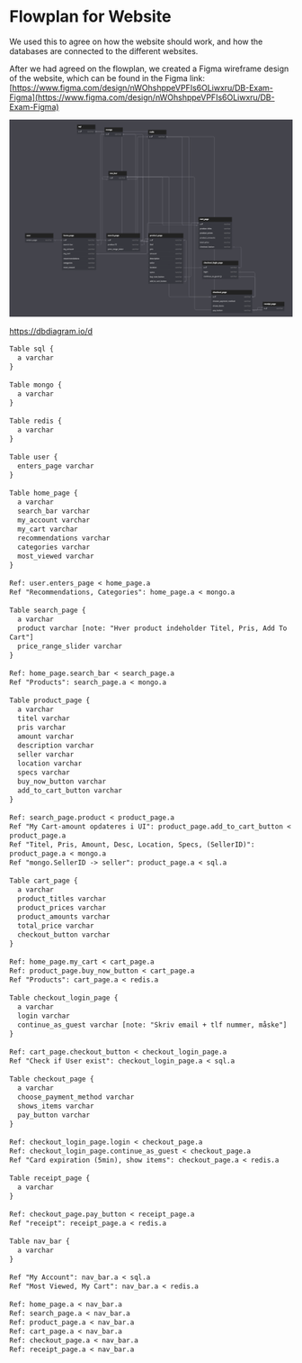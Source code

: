 # Flowplan for Website

We used this to agree on how the website should work, and how the databases are connected to the different websites.

After we had agreed on the flowplan, we created a Figma wireframe design of the website, which can be found in the Figma link: [https://www.figma.com/design/nWOhshppeVPFIs6OLiwxru/DB-Exam-Figma](https://www.figma.com/design/nWOhshppeVPFIs6OLiwxru/DB-Exam-Figma)

![text](./img/flowplan1.png)

https://dbdiagram.io/d

```
Table sql {
  a varchar
}

Table mongo {
  a varchar
}

Table redis {
  a varchar
}

Table user {
  enters_page varchar
}

Table home_page {
  a varchar
  search_bar varchar
  my_account varchar
  my_cart varchar
  recommendations varchar
  categories varchar
  most_viewed varchar
}

Ref: user.enters_page < home_page.a
Ref "Recommendations, Categories": home_page.a < mongo.a

Table search_page {
  a varchar
  product varchar [note: "Hver product indeholder Titel, Pris, Add To Cart"]
  price_range_slider varchar
}

Ref: home_page.search_bar < search_page.a
Ref "Products": search_page.a < mongo.a

Table product_page {
  a varchar
  titel varchar
  pris varchar
  amount varchar
  description varchar
  seller varchar
  location varchar
  specs varchar
  buy_now_button varchar
  add_to_cart_button varchar
}

Ref: search_page.product < product_page.a
Ref "My Cart-amount opdateres i UI": product_page.add_to_cart_button < product_page.a
Ref "Titel, Pris, Amount, Desc, Location, Specs, (SellerID)": product_page.a < mongo.a
Ref "mongo.SellerID -> seller": product_page.a < sql.a

Table cart_page {
  a varchar
  product_titles varchar
  product_prices varchar
  product_amounts varchar
  total_price varchar
  checkout_button varchar
}

Ref: home_page.my_cart < cart_page.a
Ref: product_page.buy_now_button < cart_page.a
Ref "Products": cart_page.a < redis.a

Table checkout_login_page {
  a varchar
  login varchar
  continue_as_guest varchar [note: "Skriv email + tlf nummer, måske"]
}

Ref: cart_page.checkout_button < checkout_login_page.a
Ref "Check if User exist": checkout_login_page.a < sql.a

Table checkout_page {
  a varchar
  choose_payment_method varchar
  shows_items varchar
  pay_button varchar
}

Ref: checkout_login_page.login < checkout_page.a
Ref: checkout_login_page.continue_as_guest < checkout_page.a
Ref "Card expiration (5min), show items": checkout_page.a < redis.a

Table receipt_page {
  a varchar
}

Ref: checkout_page.pay_button < receipt_page.a
Ref "receipt": receipt_page.a < redis.a

Table nav_bar {
  a varchar
}

Ref "My Account": nav_bar.a < sql.a
Ref "Most Viewed, My Cart": nav_bar.a < redis.a

Ref: home_page.a < nav_bar.a
Ref: search_page.a < nav_bar.a
Ref: product_page.a < nav_bar.a
Ref: cart_page.a < nav_bar.a
Ref: checkout_page.a < nav_bar.a
Ref: receipt_page.a < nav_bar.a
```
